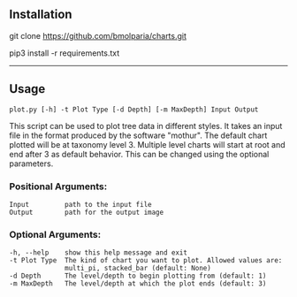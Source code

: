 ## Installation
git clone https://github.com/bmolparia/charts.git

pip3 install -r requirements.txt

---

## Usage

```plot.py [-h] -t Plot Type [-d Depth] [-m MaxDepth] Input Output```

This script can be used to plot tree data in different styles. It takes an
input file in the format produced by the software "mothur". The default chart
plotted will be at taxonomy level 3. Multiple level charts will start at root 
and end after 3 as default behavior. This can be changed using the optional
parameters.

### Positional Arguments:
  ```
  Input         path to the input file
  Output        path for the output image
  ```
### Optional Arguments:
  ```
  -h, --help    show this help message and exit
  -t Plot Type  The kind of chart you want to plot. Allowed values are:
                multi_pi, stacked_bar (default: None)
  -d Depth      The level/depth to begin plotting from (default: 1)
  -m MaxDepth   The level/depth at which the plot ends (default: 3)
  ```
